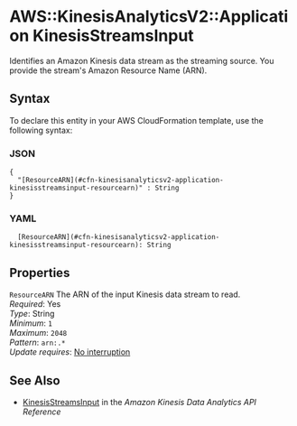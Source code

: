 # AWS::KinesisAnalyticsV2::Application KinesisStreamsInput<a name="aws-properties-kinesisanalyticsv2-application-kinesisstreamsinput"></a>

 Identifies an Amazon Kinesis data stream as the streaming source\. You provide the stream's Amazon Resource Name \(ARN\)\.

## Syntax<a name="aws-properties-kinesisanalyticsv2-application-kinesisstreamsinput-syntax"></a>

To declare this entity in your AWS CloudFormation template, use the following syntax:

### JSON<a name="aws-properties-kinesisanalyticsv2-application-kinesisstreamsinput-syntax.json"></a>

```
{
  "[ResourceARN](#cfn-kinesisanalyticsv2-application-kinesisstreamsinput-resourcearn)" : String
}
```

### YAML<a name="aws-properties-kinesisanalyticsv2-application-kinesisstreamsinput-syntax.yaml"></a>

```
  [ResourceARN](#cfn-kinesisanalyticsv2-application-kinesisstreamsinput-resourcearn): String
```

## Properties<a name="aws-properties-kinesisanalyticsv2-application-kinesisstreamsinput-properties"></a>

`ResourceARN`  <a name="cfn-kinesisanalyticsv2-application-kinesisstreamsinput-resourcearn"></a>
The ARN of the input Kinesis data stream to read\.  
*Required*: Yes  
*Type*: String  
*Minimum*: `1`  
*Maximum*: `2048`  
*Pattern*: `arn:.*`  
*Update requires*: [No interruption](https://docs.aws.amazon.com/AWSCloudFormation/latest/UserGuide/using-cfn-updating-stacks-update-behaviors.html#update-no-interrupt)

## See Also<a name="aws-properties-kinesisanalyticsv2-application-kinesisstreamsinput--seealso"></a>
+  [KinesisStreamsInput](https://docs.aws.amazon.com/kinesisanalytics/latest/apiv2/API_KinesisStreamsInput.html) in the *Amazon Kinesis Data Analytics API Reference* 